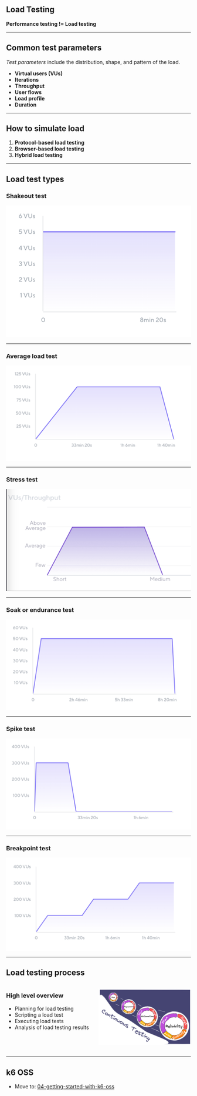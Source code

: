 <style>
  .container {
    display: flex;
  }

  .col {
    flex: 1;
  }
</style>

## Load Testing

**Performance testing != Load testing**

---

## Common test parameters

_Test parameters_ include the distribution, shape, and pattern of the load.

- **Virtual users (VUs)**  
- **Iterations**
- **Throughput**
- **User flows**
- **Load profile**
- **Duration**

---

## How to simulate load

1. **Protocol-based load testing**
2. **Browser-based load testing**
3. **Hybrid load testing**

---

## Load test types

### Shakeout test

![](../../images/scenarios-shakeout.png) 
<!-- .element class="stretch" -->

---

### Average load test

![](../../images/test-scenario-average.png)
<!-- .element class="stretch" -->

---

### Stress test

![](../../images/test-scenario-stress.png)
<!-- .element class="stretch" -->

---

### Soak or endurance test

![](../../images/test-scenario-soak.png)
<!-- .element class="stretch" -->

---

### Spike test

![](../../images/test-scenario-spike-test.png)
<!-- .element class="stretch" -->

---

### Breakpoint test

![](../../images/test-scenarios-breakpoint.png)
<!-- .element class="stretch" -->

---

## Load testing process

<div class="container">
  <div class="col">

  ### High level overview

  - Planning for load testing
  - Scripting a load test
  - Executing load tests
  - Analysis of load testing results  

  </div>

  <div class="col">

  ![Continuous Testing Snowball](../../images/continuous-testing-snowball.png)

  </div>
</div>

---

## k6 OSS

- Move to: [04-getting-started-with-k6-oss](?p=04-getting-started-with-k6-oss)
